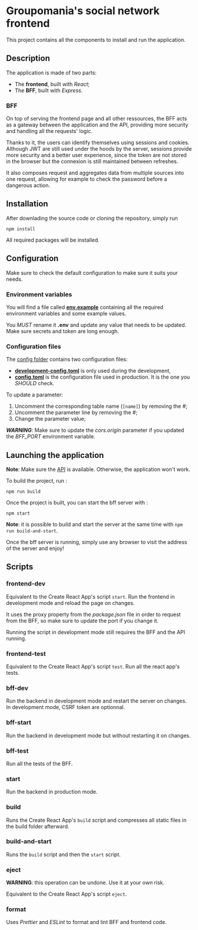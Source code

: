 # Groupomania's social network frontend

This project contains all the components to install and run the application.

## Description

The application is made of two parts:

- The **frontend**, built with *React*;
- The **BFF**, built with *Express*.

### BFF

On top of serving the frontend page and all other ressources, the BFF acts as a gateway between the application and the API, providing more security and handling all the requests' logic.

Thanks to it, the users can identify themselves using sessions and cookies. Although JWT are still used under the hoods by the server, sessions provide more security and a better user experience, since the token are not stored in the browser but the connexion is still maintained between refreshes.

It also composes request and aggregates data from multiple sources into one request, allowing for example to check the password before a dangerous action.

## Installation

After downlading the source code or cloning the repository, simply run

```
npm install
```

All required packages will be installed.

## Configuration

Make sure to check the default configuration to make sure it suits your needs.

### Environment variables

You will find a file called **[env.example](./env.example)** containing all the required environment variables and some example values.

You *MUST* rename it **.env** and update any value that needs to be updated. Make sure secrets and token are long enough.

### Configuration files

The [config folder](./config) contains two configuration files:

- **[development-config.toml](./config/development-config.toml)** is only used during the development,
- **[config.toml](./config/config.toml)** is the configuration file used in production. It is the one you *SHOULD* check.

To update a parameter:

1. Uncomment the corresponding table name (`[name]`) by removing the #;
2. Uncomment the parameter line by removing the #;
3. Change the parameter value;

***WARNING***: Make sure to update the *cors.origin* parameter if you updated the *BFF_PORT* environment variable.

## Launching the application

**Note**: Make sure the [API](../api/README.md) is available. Otherwise, the application won't work.

To build the project, run :

```
npm run build
```

Once the project is built, you can start the bff server with :

```
npm start
```

**Note**: it is possible to build and start the server at the same time with `npm run build-and-start`.

Once the bff server is running, simply use any browser to visit the address of the server and enjoy!

## Scripts

### frontend-dev

Equivalent to the Create React App's script `start`. Run the frontend in development mode and reload the page on changes.

It uses the proxy property from the *package.json* file in order to request from the BFF, so make sure to update the port if you change it.

Running the script in development mode still requires the BFF and the API running.

### frontend-test

Equivalent to the Create React App's script `test`. Run all the react app's tests.

### bff-dev

Run the backend in development mode and restart the server on changes. In development mode, CSRF token are optionnal.

### bff-start

Run the backend in development mode but without restarting it on changes.

### bff-test

Run all the tests of the BFF.

### start

Run the backend in production mode.

### build

Runs the Create React App's `build` script and compresses all static files in the build folder afterward.

### build-and-start

Runs the `build` script and then the `start` script.

### eject

**WARNING**: this operation can be undone. Use it at your own risk.

Equivalent to the Create React App's script `eject`.

### format

Uses *Prettier* and *ESLint* to format and lint BFF and frontend code.